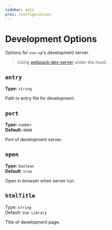 ```yaml
---
sidebar: auto
prev: /configuration/
---
```


# Development Options

Options for `vue-up`'s development server.

> Using [webpack-dev-server](https://github.com/webpack/webpack-dev-server) under the hood.

## `entry` <Badge type='warn' text='Required'/>
**Type:** `string`

Path to entry file for development.

## `port`
**Type:** `number`  
**Default:** `8080`

Port of development server.

## `open`
**Type:** `boolean`  
**Default**: `true`

Open in browser when server run.

## `htmlTitle`
Type: `string`  
Default: `Vue Library`

Title of development page.
